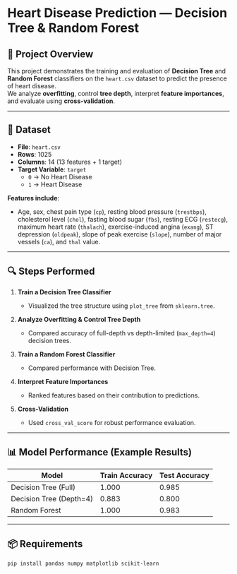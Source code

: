 # Heart Disease Prediction — Decision Tree & Random Forest

## 📌 Project Overview
This project demonstrates the training and evaluation of **Decision Tree** and **Random Forest** classifiers on the `heart.csv` dataset to predict the presence of heart disease.  
We analyze **overfitting**, control **tree depth**, interpret **feature importances**, and evaluate using **cross-validation**.

---

## 📂 Dataset
- **File**: `heart.csv`
- **Rows**: 1025  
- **Columns**: 14 (13 features + 1 target)
- **Target Variable**: `target`  
  - `0` → No Heart Disease  
  - `1` → Heart Disease

**Features include**:
- Age, sex, chest pain type (`cp`), resting blood pressure (`trestbps`), cholesterol level (`chol`), fasting blood sugar (`fbs`), resting ECG (`restecg`), maximum heart rate (`thalach`), exercise-induced angina (`exang`), ST depression (`oldpeak`), slope of peak exercise (`slope`), number of major vessels (`ca`), and `thal` value.

---

## 🔍 Steps Performed
1. **Train a Decision Tree Classifier**  
   - Visualized the tree structure using `plot_tree` from `sklearn.tree`.
   
2. **Analyze Overfitting & Control Tree Depth**  
   - Compared accuracy of full-depth vs depth-limited (`max_depth=4`) decision trees.
   
3. **Train a Random Forest Classifier**  
   - Compared performance with Decision Tree.
   
4. **Interpret Feature Importances**  
   - Ranked features based on their contribution to predictions.
   
5. **Cross-Validation**  
   - Used `cross_val_score` for robust performance evaluation.

---

## 📊 Model Performance (Example Results)
| Model                  | Train Accuracy | Test Accuracy |
|------------------------|---------------|--------------|
| Decision Tree (Full)   | 1.000          | 0.985        |
| Decision Tree (Depth=4)| 0.883          | 0.800        |
| Random Forest          | 1.000          | 0.983        |

---

## 📦 Requirements
```bash
pip install pandas numpy matplotlib scikit-learn
